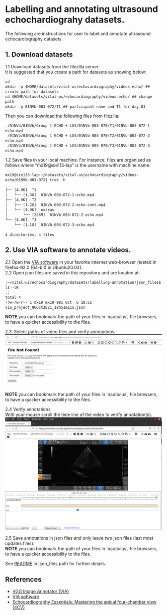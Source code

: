# Labelling and annotating ultrasound echochardiograhy datasets.
The following are instructions for user to label and annotate ultrasound echocardiography datasets.

## 1. Download datasets
1.1 Download datasets from the filezilla server.    
It is suggested that you create a path for datasets as showing below:
``` 
cd 
mkdir -p $HOME/datasets/vital-us/echocardiography/videos-echo/ ## create path for datasets 
cd $HOME/datasets/vital-us/echocardiography/videos-echo/ ## change path  
mkdir -p 01NVb-003-072/T1 ## participant name and T1 for day 01
```
Then you can download the following files from filezilla:
``` 
 /01NVb/01NVb/Group 1-ECHO + LUS/01NVb-003-070/T1/01NVb-003-072-1 echo.mp4
 /01NVb/01NVb/Group 1-ECHO + LUS/01NVb-003-070/T2/01NVb-003-072-2 echo.mp4
 /01NVb/01NVb/Group 1-ECHO + LUS/01NVb-003-070/T3/01NVb-003-072-3 echo.mp4
```

1.2 Save files in your local machine.
For instance, files are organised as follows where "mx19@sie113-lap" is the username with machine name:
``` 
mx19@sie133-lap:~/datasets/vital-us/echocardiography/videos-echo/01NVb-003-072$ tree -h
.
├── [4.0K]  T1
│   └── [1.3G]  01NVb-003-072-1-echo.mp4
├── [4.0K]  T2
│   ├── [1.2G]  01NVb-003-072-2-echo-cont.mp4
│   └── [4.0K]  extras
│       └── [238M]  01NVb-003-072-2-echo.mp4
└── [4.0K]  T3
    └── [1.1G]  01NVb-003-072-3-echo.mp4

4 directories, 4 files
```


## 2. Use VIA software to annotate videos.
2.1 Open the [VIA software](https://www.robots.ox.ac.uk/~vgg/software/via/app/via_video_annotator.html) in your favorite internet web-browser (tested in firefox-92.0 (64-bit) in Ubuntu20.04).       
2.2 Open json files are saved in this repository and are located at:   
```
:~/vital-us/echocardiography/datasets/labelling-annotation/json_files$ ls -lR
.:
total 4
-rw-rw-r-- 1 mx19 mx19 981 Oct  6 18:51 via_project_06Oct2021_18h51m11s.json
```
**NOTE** you can bookmark the path of your files in 'nautiulus', file browsers, to have a quicker accessibility to the files.

2.3. Select paths of video files and verify annotations. 
![figure](figures/file-not-found.png)

**NOTE** you can bookmark the path of your files in 'nautiulus', file browsers, to have a quicker accessibility to the files.

2.4 Verify annotations   
With your mouse scroll the time line of the video to verify annotation(s).
![figure](figures/verification-of-annotation.png)

2.5 Save annotations in json files and only leave two json files (last most updates files).     
**NOTE** you can bookmark the path of your files in 'nautiulus', file browsers, to have a quicker accessibility to the files.  

See [README](json_files/README.md) in json_files path for further details. 

## References
* [VGG Image Annotator (VIA)](https://www.robots.ox.ac.uk/~vgg/software/via/)
* [VIA software](https://www.robots.ox.ac.uk/~vgg/software/via/app/via_video_annotator.html)
* [Echocardiography Essentials: Mastering the apical four-chamber view (4CV)](https://www.youtube.com/watch?v=KNrumyLdTGs)  

